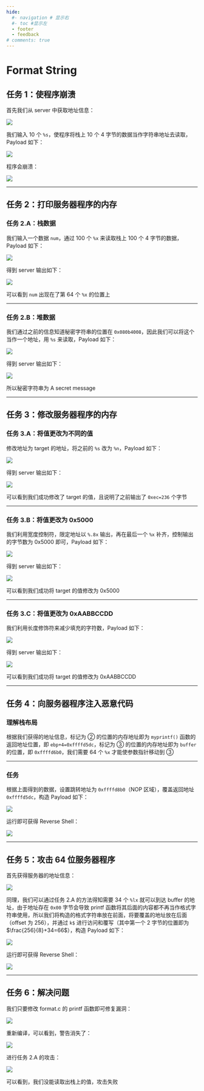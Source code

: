 ```yaml
---
hide:
  #- navigation # 显示右
  #- toc #显示左
  - footer
  - feedback
# comments: true
---  
```


# Format String

## 任务 1：使程序崩溃

首先我们从 server 中获取地址信息：

![](../../../../../assets/Pasted%20image%2020250801193154.png)

我们输入 10 个 `%s`，使程序将栈上 10 个 4 字节的数据当作字符串地址去读取，Payload 如下：

![](../../../../../assets/Pasted%20image%2020250801193757.png)

程序会崩溃：

![](../../../../../assets/Pasted%20image%2020250801193738.png)
***
## 任务 2：打印服务器程序的内存

### 任务 2.A：栈数据

我们输入一个数据 `num`，通过 100 个 `%x` 来读取栈上 100 个 4 字节的数据，Payload 如下：

![](../../../../../assets/Pasted%20image%2020250801194302.png)

得到 server 输出如下：

![](../../../../../assets/Pasted%20image%2020250801194417.png)

可以看到 `num` 出现在了第 64 个 `%x` 的位置上
***
### 任务 2.B：堆数据

我们通过之前的信息知道秘密字符串的位置在 `0x080b4008`，因此我们可以将这个当作一个地址，用 `%s` 来读取，Payload 如下：

![](../../../../../assets/Pasted%20image%2020250801194848.png)

得到 server 输出如下：

![](../../../../../assets/Pasted%20image%2020250801195131.png)

所以秘密字符串为 A secret message
***
## 任务 3：修改服务器程序的内存

### 任务 3.A：将值更改为不同的值

修改地址为 target 的地址，将之前的 `%s` 改为 `%n`，Payload 如下：

![](../../../../../assets/Pasted%20image%2020250801195327.png)

得到 server 输出如下：

![](../../../../../assets/Pasted%20image%2020250801195414.png)

可以看到我们成功修改了 target 的值，且说明了之前输出了 `0xec=236` 个字节
***
### 任务 3.B：将值更改为 0x5000

我们利用宽度控制符，限定地址以 `%.8x` 输出，再在最后一个 `%x` 补齐，控制输出的字节数为 0x5000 即可，Payload 如下：

![](../../../../../assets/Pasted%20image%2020250801201212.png)

得到 server 输出如下：

![](../../../../../assets/Pasted%20image%2020250801201235.png)

可以看到我们成功将 target 的值修改为 0x5000
***
### 任务 3.C：将值更改为 0xAABBCCDD

我们利用长度修饰符来减少填充的字符数，Payload 如下：

![](../../../../../assets/Pasted%20image%2020250801201930.png)

得到 server 输出如下：

![](../../../../../assets/Pasted%20image%2020250801201954.png)

可以看到我们成功将 target 的值修改为 0xAABBCCDD
***
## 任务 4：向服务器程序注入恶意代码

### 理解栈布局

根据我们获得的地址信息，标记为 ② 的位置的内存地址即为 `myprintf()` 函数的返回地址位置，即 `ebp+4=0xffffd5dc`，标记为 ③ 的位置的内存地址即为 `buffer` 的位置，即 `0xffffd6b0`，我们需要 64 个 `%x` 才能使参数指针移动到 ③
***
### 任务

根据上面得到的数据，设置跳转地址为 `0xffffd8b0`（NOP 区域），覆盖返回地址 `0xffffd5dc`，构造 Payload 如下：

![](../../../../../assets/Pasted%20image%2020250801210909.png)

运行即可获得 Reverse Shell：

![](../../../../../assets/Pasted%20image%2020250801210729.png)
***
## 任务 5：攻击 64 位服务器程序

首先获得服务器的地址信息：

![](../../../../../assets/Pasted%20image%2020250801211244.png)

同理，我们可以通过任务 2.A 的方法得知需要 34 个 `%lx` 就可以到达 buffer 的地址，由于地址存在 `0x00` 字节会导致 printf 函数将其后面的内容都不再当作格式字符串使用，所以我们将构造的格式字符串放在前面，将要覆盖的地址放在后面（offset 为 256），并通过 `k$` 进行访问和覆写（其中第一个 2 字节的位置即为 $\frac{256}{8}+34=66$），构造 Payload 如下：

![](../../../../../assets/Pasted%20image%2020250802193050.png)

运行即可获得 Reverse Shell：

![](../../../../../assets/Pasted%20image%2020250802192922.png)
***
## 任务 6：解决问题

我们只要修改 format.c 的 printf 函数即可修复漏洞：

![](../../../../../assets/Pasted%20image%2020250802193817.png)

重新编译，可以看到，警告消失了：

![](../../../../../assets/Pasted%20image%2020250802194310.png)

进行任务 2.A 的攻击：

![](../../../../../assets/Pasted%20image%2020250802194139.png)

可以看到，我们没能读取出栈上的值，攻击失败